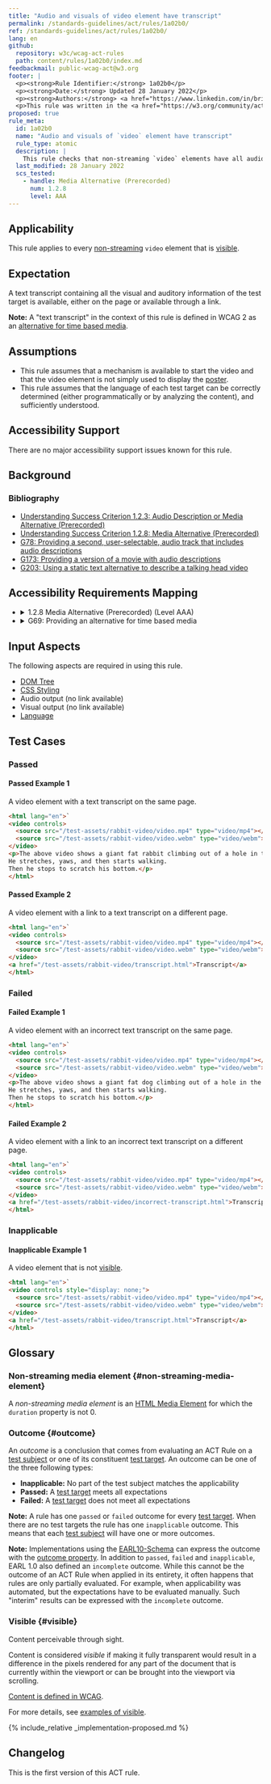 ```yaml
---
title: "Audio and visuals of video element have transcript"
permalink: /standards-guidelines/act/rules/1a02b0/
ref: /standards-guidelines/act/rules/1a02b0/
lang: en
github:
  repository: w3c/wcag-act-rules
  path: content/rules/1a02b0/index.md
feedbackmail: public-wcag-act@w3.org
footer: |
  <p><strong>Rule Identifier:</strong> 1a02b0</p>
  <p><strong>Date:</strong> Updated 28 January 2022</p>
  <p><strong>Authors:</strong> <a href="https://www.linkedin.com/in/brianbors/">Brian Bors</a>, <a href="https://github.com/wilcofiers">Wilco Fiers</a>. Contributors: <a href="https://www.w3.org/community/act-r/participants">Participants of the ACT Rules Community Group (CG)</a>.</p>
  <p>This rule was written in the <a href="https://w3.org/community/act-r/">ACT Rules community group</a>. It is written as part of the EU-funded <a href="https://www.w3.org/WAI/about/projects/wai-tools/">WAI-Tools Project</a>. Implementations are part of the EU funded <a href="https://www.w3.org/WAI/about/projects/wai-coop/">WAI-CooP Project</a>. It will be reviewed by the Accessibility Guidelines Working Group (<a href="https://www.w3.org/groups/wg/ag">AG WG</a>).</p>
proposed: true
rule_meta:
  id: 1a02b0
  name: "Audio and visuals of `video` element have transcript"
  rule_type: atomic
  description: |
    This rule checks that non-streaming `video` elements have all audio and visual information available in a transcript.
  last_modified: 28 January 2022
  scs_tested:
    - handle: Media Alternative (Prerecorded)
      num: 1.2.8
      level: AAA
---
```


## Applicability

This rule applies to every [non-streaming](#non-streaming-media-element) `video` element that is [visible][].

## Expectation

A text transcript containing all the visual and auditory information of the test target is available, either on the page or available through a link.

**Note:** A "text transcript" in the context of this rule is defined in WCAG 2 as an [alternative for time based media](https://www.w3.org/TR/WCAG21/#dfn-alternative-for-time-based-media).

## Assumptions

- This rule assumes that a mechanism is available to start the video and that the video element is not simply used to display the [poster](https://www.w3.org/TR/html5/semantics-embedded-content.html#element-attrdef-video-poster).
- This rule assumes that the language of each test target can be correctly determined (either programmatically or by analyzing the content), and sufficiently understood.

## Accessibility Support

There are no major accessibility support issues known for this rule.

## Background

### Bibliography

- [Understanding Success Criterion 1.2.3: Audio Description or Media Alternative (Prerecorded)](https://www.w3.org/WAI/WCAG21/Understanding/audio-description-or-media-alternative-prerecorded)
- [Understanding Success Criterion 1.2.8: Media Alternative (Prerecorded)](https://www.w3.org/WAI/WCAG21/Understanding/media-alternative-prerecorded)
- [G78: Providing a second, user-selectable, audio track that includes audio descriptions](https://www.w3.org/WAI/WCAG21/Techniques/general/G78)
- [G173: Providing a version of a movie with audio descriptions](https://www.w3.org/WAI/WCAG21/Techniques/general/G173)
- [G203: Using a static text alternative to describe a talking head video](https://www.w3.org/WAI/WCAG21/Techniques/general/G203)

## Accessibility Requirements Mapping

<ul class="act-requirements-list">
  <li><details>
    <summary><span>1.2.8 Media Alternative (Prerecorded) (Level AAA)</span></summary>
    <ul>
      <li><a href="https://www.w3.org/TR/WCAG21/#media-alternative-prerecorded">Learn more about 1.2.8 Media Alternative (Prerecorded)</a></li>
      <li><strong>Required for conformance</strong> to WCAG 2.0 and later on level AAA.</li>
      <li>Outcome mapping: <ul>
        <li>Any <code>failed</code> outcomes: success criterion is not satisfied</li>
        <li>All <code>passed</code> outcomes: success criterion needs further testing</li>
        <li>An <code>inapplicable</code> outcome: success criterion needs further testing</li>
      </ul></li>
    </ul>
  </details></li>
  <li><details>
    <summary><span>G69: Providing an alternative for time based media</span></summary>
    <ul>
      <li><a href="https://www.w3.org/WAI/WCAG21/Techniques/general/G69">Learn more about technique G69</a></li>
      <li>Not required for conformance to any W3C accessibility recommendation.</li>
      <li>Outcome mapping: <ul>
        <li>Any <code>failed</code> outcomes: technique is not satisfied</li>
        <li>All <code>passed</code> outcomes: technique needs further testing</li>
        <li>An <code>inapplicable</code> outcome: technique needs further testing</li>
      </ul></li>
    </ul>
  </details></li>
</ul>

## Input Aspects

The following aspects are required in using this rule.

- [DOM Tree](https://www.w3.org/TR/act-rules-aspects/#input-aspects-dom)
- [CSS Styling](https://www.w3.org/TR/act-rules-aspects/#input-aspects-css)
- Audio output (no link available)
- Visual output (no link available)
- [Language](https://www.w3.org/TR/act-rules-aspects/#input-aspects-text)

## Test Cases

### Passed

#### Passed Example 1

A video element with a text transcript on the same page.

```html
<html lang="en">`
<video controls>
  <source src="/test-assets/rabbit-video/video.mp4" type="video/mp4"></source>
  <source src="/test-assets/rabbit-video/video.webm" type="video/webm"></source>
</video>
<p>The above video shows a giant fat rabbit climbing out of a hole in the ground.
He stretches, yaws, and then starts walking.
Then he stops to scratch his bottom.</p>
</html>
```

#### Passed Example 2

A video element with a link to a text transcript on a different page.

```html
<html lang="en">`
<video controls>
  <source src="/test-assets/rabbit-video/video.mp4" type="video/mp4"></source>
  <source src="/test-assets/rabbit-video/video.webm" type="video/webm"></source>
</video>
<a href="/test-assets/rabbit-video/transcript.html">Transcript</a>
</html>
```

### Failed

#### Failed Example 1

A video element with an incorrect text transcript on the same page.

```html
<html lang="en">`
<video controls>
  <source src="/test-assets/rabbit-video/video.mp4" type="video/mp4"></source>
  <source src="/test-assets/rabbit-video/video.webm" type="video/webm"></source>
</video>
<p>The above video shows a giant fat dog climbing out of a hole in the ground.
He stretches, yaws, and then starts walking.
Then he stops to scratch his bottom.</p>
</html>
```

#### Failed Example 2

A video element with a link to an incorrect text transcript on a different page.

```html
<html lang="en">`
<video controls>
  <source src="/test-assets/rabbit-video/video.mp4" type="video/mp4"></source>
  <source src="/test-assets/rabbit-video/video.webm" type="video/webm"></source>
</video>
<a href="/test-assets/rabbit-video/incorrect-transcript.html">Transcript</a>
</html>
```

### Inapplicable

#### Inapplicable Example 1

A video element that is not [visible][].

```html
<html lang="en">`
<video controls style="display: none;">
  <source src="/test-assets/rabbit-video/video.mp4" type="video/mp4"></source>
  <source src="/test-assets/rabbit-video/video.webm" type="video/webm"></source>
</video>
<a href="/test-assets/rabbit-video/transcript.html">Transcript</a>
</html>
```

## Glossary

### Non-streaming media element {#non-streaming-media-element}

A _non-streaming media element_ is an [HTML Media Element](https://html.spec.whatwg.org/multipage/media.html#htmlmediaelement) for which the `duration` property is not 0.

### Outcome {#outcome}

An _outcome_ is a conclusion that comes from evaluating an ACT Rule on a [test subject](https://www.w3.org/TR/act-rules-format/#test-subject) or one of its constituent [test target](https://www.w3.org/TR/act-rules-format/#test-target). An outcome can be one of the three following types:

- **Inapplicable:** No part of the test subject matches the applicability
- **Passed:** A [test target](https://www.w3.org/TR/act-rules-format/#test-target) meets all expectations
- **Failed:** A [test target](https://www.w3.org/TR/act-rules-format/#test-target) does not meet all expectations

**Note:** A rule has one `passed` or `failed` outcome for every [test target](https://www.w3.org/TR/act-rules-format/#test-target). When there are no test targets the rule has one `inapplicable` outcome. This means that each [test subject](https://www.w3.org/TR/act-rules-format/#test-subject) will have one or more outcomes.

**Note:** Implementations using the [EARL10-Schema](https://www.w3.org/TR/EARL10-Schema/) can express the outcome with the [outcome property](https://www.w3.org/TR/EARL10-Schema/#outcome). In addition to `passed`, `failed` and `inapplicable`, EARL 1.0 also defined an `incomplete` outcome. While this cannot be the outcome of an ACT Rule when applied in its entirety, it often happens that rules are only partially evaluated. For example, when applicability was automated, but the expectations have to be evaluated manually. Such "interim" results can be expressed with the `incomplete` outcome.

### Visible {#visible}

Content perceivable through sight.

Content is considered _visible_ if making it fully transparent would result in a difference in the pixels rendered for any part of the document that is currently within the viewport or can be brought into the viewport via scrolling.

[Content is defined in WCAG](https://www.w3.org/TR/WCAG21/#dfn-content).

For more details, see [examples of visible](https://act-rules.github.io/pages/examples/visible/).

{% include_relative _implementation-proposed.md %}

## Changelog

This is the first version of this ACT rule.

[visible]: #visible 'Definition of visible'
